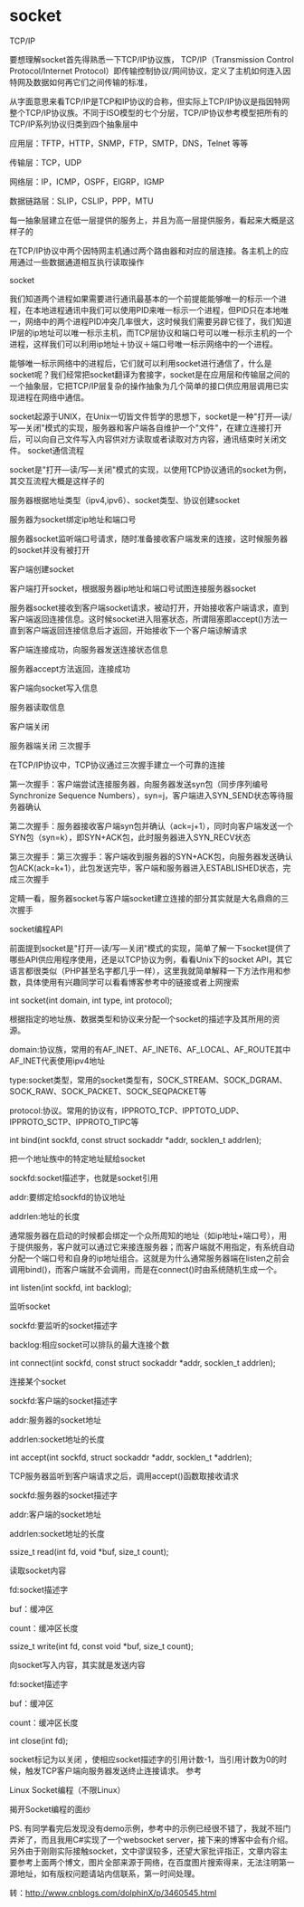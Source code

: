 # socket
TCP/IP

要想理解socket首先得熟悉一下TCP/IP协议族， TCP/IP（Transmission Control Protocol/Internet Protocol）即传输控制协议/网间协议，定义了主机如何连入因特网及数据如何再它们之间传输的标准，

从字面意思来看TCP/IP是TCP和IP协议的合称，但实际上TCP/IP协议是指因特网整个TCP/IP协议族。不同于ISO模型的七个分层，TCP/IP协议参考模型把所有的TCP/IP系列协议归类到四个抽象层中

应用层：TFTP，HTTP，SNMP，FTP，SMTP，DNS，Telnet 等等

传输层：TCP，UDP

网络层：IP，ICMP，OSPF，EIGRP，IGMP

数据链路层：SLIP，CSLIP，PPP，MTU

每一抽象层建立在低一层提供的服务上，并且为高一层提供服务，看起来大概是这样子的

                       

在TCP/IP协议中两个因特网主机通过两个路由器和对应的层连接。各主机上的应用通过一些数据通道相互执行读取操作

 
socket

我们知道两个进程如果需要进行通讯最基本的一个前提能能够唯一的标示一个进程，在本地进程通讯中我们可以使用PID来唯一标示一个进程，但PID只在本地唯一，网络中的两个进程PID冲突几率很大，这时候我们需要另辟它径了，我们知道IP层的ip地址可以唯一标示主机，而TCP层协议和端口号可以唯一标示主机的一个进程，这样我们可以利用ip地址＋协议＋端口号唯一标示网络中的一个进程。

能够唯一标示网络中的进程后，它们就可以利用socket进行通信了，什么是socket呢？我们经常把socket翻译为套接字，socket是在应用层和传输层之间的一个抽象层，它把TCP/IP层复杂的操作抽象为几个简单的接口供应用层调用已实现进程在网络中通信。

socket起源于UNIX，在Unix一切皆文件哲学的思想下，socket是一种"打开—读/写—关闭"模式的实现，服务器和客户端各自维护一个"文件"，在建立连接打开后，可以向自己文件写入内容供对方读取或者读取对方内容，通讯结束时关闭文件。
socket通信流程

socket是"打开—读/写—关闭"模式的实现，以使用TCP协议通讯的socket为例，其交互流程大概是这样子的

服务器根据地址类型（ipv4,ipv6）、socket类型、协议创建socket

服务器为socket绑定ip地址和端口号

服务器socket监听端口号请求，随时准备接收客户端发来的连接，这时候服务器的socket并没有被打开

客户端创建socket

客户端打开socket，根据服务器ip地址和端口号试图连接服务器socket

服务器socket接收到客户端socket请求，被动打开，开始接收客户端请求，直到客户端返回连接信息。这时候socket进入阻塞状态，所谓阻塞即accept()方法一直到客户端返回连接信息后才返回，开始接收下一个客户端谅解请求

客户端连接成功，向服务器发送连接状态信息

服务器accept方法返回，连接成功

客户端向socket写入信息

服务器读取信息

客户端关闭

服务器端关闭
三次握手

在TCP/IP协议中，TCP协议通过三次握手建立一个可靠的连接

第一次握手：客户端尝试连接服务器，向服务器发送syn包（同步序列编号Synchronize Sequence Numbers），syn=j，客户端进入SYN_SEND状态等待服务器确认

第二次握手：服务器接收客户端syn包并确认（ack=j+1），同时向客户端发送一个SYN包（syn=k），即SYN+ACK包，此时服务器进入SYN_RECV状态

第三次握手：第三次握手：客户端收到服务器的SYN+ACK包，向服务器发送确认包ACK(ack=k+1），此包发送完毕，客户端和服务器进入ESTABLISHED状态，完成三次握手

定睛一看，服务器socket与客户端socket建立连接的部分其实就是大名鼎鼎的三次握手

 socket编程API

前面提到socket是"打开—读/写—关闭"模式的实现，简单了解一下socket提供了哪些API供应用程序使用，还是以TCP协议为例，看看Unix下的socket API，其它语言都很类似（PHP甚至名字都几乎一样），这里我就简单解释一下方法作用和参数，具体使用有兴趣同学可以看看博客参考中的链接或者上网搜索

int socket(int domain, int type, int protocol);

根据指定的地址族、数据类型和协议来分配一个socket的描述字及其所用的资源。

domain:协议族，常用的有AF_INET、AF_INET6、AF_LOCAL、AF_ROUTE其中AF_INET代表使用ipv4地址

type:socket类型，常用的socket类型有，SOCK_STREAM、SOCK_DGRAM、SOCK_RAW、SOCK_PACKET、SOCK_SEQPACKET等

protocol:协议。常用的协议有，IPPROTO_TCP、IPPTOTO_UDP、IPPROTO_SCTP、IPPROTO_TIPC等

int bind(int sockfd, const struct sockaddr *addr, socklen_t addrlen);

把一个地址族中的特定地址赋给socket

sockfd:socket描述字，也就是socket引用

addr:要绑定给sockfd的协议地址

addrlen:地址的长度

通常服务器在启动的时候都会绑定一个众所周知的地址（如ip地址+端口号），用于提供服务，客户就可以通过它来接连服务器；而客户端就不用指定，有系统自动分配一个端口号和自身的ip地址组合。这就是为什么通常服务器端在listen之前会调用bind()，而客户端就不会调用，而是在connect()时由系统随机生成一个。

int listen(int sockfd, int backlog);

监听socket

sockfd:要监听的socket描述字

backlog:相应socket可以排队的最大连接个数 

int connect(int sockfd, const struct sockaddr *addr, socklen_t addrlen);

连接某个socket

sockfd:客户端的socket描述字

addr:服务器的socket地址

addrlen:socket地址的长度

int accept(int sockfd, struct sockaddr *addr, socklen_t *addrlen);

 TCP服务器监听到客户端请求之后，调用accept()函数取接收请求

sockfd:服务器的socket描述字

addr:客户端的socket地址

addrlen:socket地址的长度

ssize_t read(int fd, void *buf, size_t count);

读取socket内容

fd:socket描述字

buf：缓冲区

count：缓冲区长度

ssize_t write(int fd, const void *buf, size_t count);

向socket写入内容，其实就是发送内容

fd:socket描述字

buf：缓冲区

count：缓冲区长度

int close(int fd);

socket标记为以关闭 ，使相应socket描述字的引用计数-1，当引用计数为0的时候，触发TCP客户端向服务器发送终止连接请求。
参考

Linux Socket编程（不限Linux）

揭开Socket编程的面纱 

PS. 有同学看完后发现没有demo示例，参考中的示例已经很不错了，我就不班门弄斧了，而且我用C#实现了一个websocket server，接下来的博客中会有介绍。另外由于刚刚实际接触socket，文中谬误较多，还望大家批评指正，文章内容主要参考上面两个博文，图片全部来源于网络，在百度图片搜索得来，无法注明第一源地址，如有版权问题请站内信联系，第一时间处理。

 

转：http://www.cnblogs.com/dolphinX/p/3460545.html
